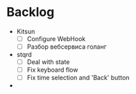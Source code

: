 # **Backlog**

- Kitsun
    - [ ] Configure WebHook
    - [ ] Разбор вебсервиса голанг  

- stqrd
    - [ ] Deal with state
    - [ ] Fix keyboard flow
    - [ ] Fix time selection and 'Back' button

-  

